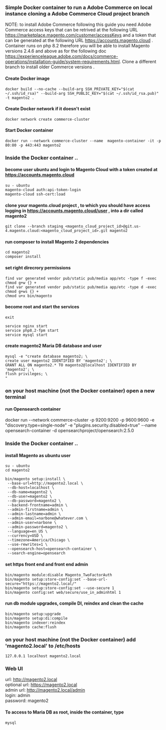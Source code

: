 ### Simple Docker container to run a Adobe Commerce on local instance cloning a Adobe Commerce Cloud project branch

NOTE: to install Adobe Commerce following this guide you need Adobe Commerce access keys that can be retrived at the following URL https://marketplace.magento.com/customer/accessKeys and a token that can be generated at the following URL https://accounts.magento.cloud .
Container runs on php 8.2 therefore you will be able to install Magento versions 2.4.6 and above as for the following doc https://experienceleague.adobe.com/docs/commerce-operations/installation-guide/system-requirements.html. Clone a different branch to install older Commerce versions .

#### Create Docker image

```
docker build --no-cache --build-arg SSH_PRIVATE_KEY="$(cat ~/.ssh/id_rsa)" --build-arg SSH_PUBLIC_KEY="$(cat ~/.ssh/id_rsa.pub)" -t magento2 .
```

#### Create Docker network if it doesn't exist

```
docker network create commerce-cluster
```

#### Start Docker container

```
docker run --network commerce-cluster --name  magento-container -it -p 80:80 -p 443:443 magento2
```

### Inside the Docker container ..

#### become user ubuntu and login to Magento Cloud with a token created at https://accounts.magento.cloud

```
su - ubuntu
magento-cloud auth:api-token-login
magento-cloud ssh-cert:load
```

#### clone your magento.cloud project , to which you should have access logging in https://accounts.magento.cloud/user , into a dir called magento2

```
git clone --branch staging <magento_cloud_project_id>@git.us-4.magento.cloud:<magento_cloud_project_id>.git magento2
```

#### run composer to install Magento 2 dependencies

```
cd magento2
composer install
```

#### set right direcrory permissions

```
find var generated vendor pub/static pub/media app/etc -type f -exec chmod g+w {} +
find var generated vendor pub/static pub/media app/etc -type d -exec chmod g+ws {} +
chmod u+x bin/magento
```

#### become root and start the services

```
exit
```

```
service nginx start
service php8.2-fpm start
service mysql start
```

#### create magento2 Maria DB database and user

```
mysql -e "create database magento2; \
create user magento2 IDENTIFIED BY 'magento2'; \
GRANT ALL ON magento2.* TO magento2@localhost IDENTIFIED BY 'magento2'; \
flush privileges; \
"
```

### on your host machine (not the Docker container) open a new terminal

#### run Opensearch container

docker run --network commerce-cluster -p 9200:9200 -p 9600:9600 -e "discovery.type=single-node" -e "plugins.security.disabled=true" --name opensearch-container -d opensearchproject/opensearch:2.5.0

### Inside the Docker container ..

#### install Magento as ubuntu user

```
su - ubuntu
cd magento2
```

```
bin/magento setup:install \
 --base-url=http://magento2.local \
 --db-host=localhost \
 --db-name=magento2 \
 --db-user=magento2 \
 --db-password=magento2 \
 --backend-frontname=admin \
 --admin-firstname=admin \
 --admin-lastname=admin \
 --admin-email=narbone@whatever.com \
 --admin-user=narbone \
 --admin-password=magento2 \
 --language=en_US \
 --currency=USD \
 --timezone=America/Chicago \
 --use-rewrites=1 \
 --opensearch-host=opensearch-container \
 --search-engine=opensearch
```

#### set https front end and front end admin

```
bin/magento module:disable Magento_TwoFactorAuth
bin/magento setup:store-config:set --base-url-secure="https://magento2.local/"
bin/magento setup:store-config:set --use-secure 1
bin/magento config:set web/secure/use_in_adminhtml 1
```

#### run db module upgrades, compile DI, reindex and clean the cache

```
bin/magento setup:upgrade
bin/magento setup:di:compile
bin/magento indexer:reindex
bin/magento cache:flush
```

### on your host machine (not the Docker container) add 'magento2.local' to /etc/hosts

```
127.0.0.1 localhost magento2.local
```

### Web UI

url: http://magento2.local \
optional url: https://magento2.local \
admin url: http://magento2.local/admin \
login: admin \
password: magento2

#### To access to Maria DB as root, inside the container, type

```
mysql
```
